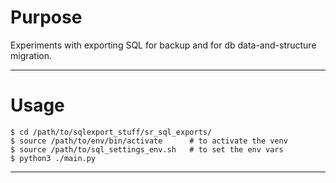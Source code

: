 # Purpose

Experiments with exporting SQL for backup and for db data-and-structure migration.

---

# Usage

```
$ cd /path/to/sqlexport_stuff/sr_sql_exports/
$ source /path/to/env/bin/activate      # to activate the venv
$ source /path/to/sql_settings_env.sh   # to set the env vars
$ python3 ./main.py
```

---
